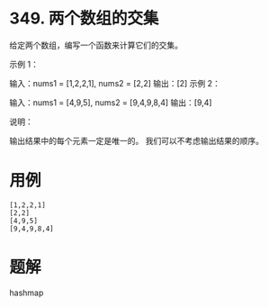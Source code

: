 # 349. 两个数组的交集
给定两个数组，编写一个函数来计算它们的交集。

示例 1：

输入：nums1 = [1,2,2,1], nums2 = [2,2]
输出：[2]
示例 2：

输入：nums1 = [4,9,5], nums2 = [9,4,9,8,4]
输出：[9,4]
 

说明：

输出结果中的每个元素一定是唯一的。
我们可以不考虑输出结果的顺序。


# 用例
```
[1,2,2,1]
[2,2]
[4,9,5]
[9,4,9,8,4]
```


# 题解

hashmap
